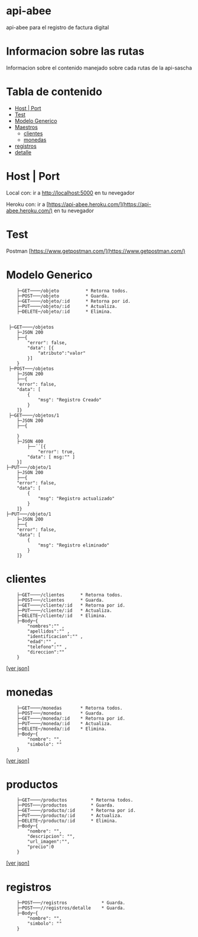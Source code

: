 # api-abee
api-abee para el registro de factura digital

# Informacion sobre las rutas

Informacion sobre el contenido manejado sobre cada rutas de la api-sascha

# Tabla de contenido 
* [Host | Port](#host-port)
* [Test](#test)
* [Modelo Generico](#modelo-generico)
* [Maestros](#maestros)
    * [clientes](#clientes)
    * [monedas](#monedas)
* [registros](#registros)
* [detalle](#detalle)

# Host | Port

Local con:
ir a [http://localhost:5000](http://localhost:5000) en tu nevegador

Heroku con:
ir a [https://api-abee.heroku.com/](https://api-abee.heroku.com/) en tu nevegador

# Test

Postman [https://www.getpostman.com/](https://www.getpostman.com/)

# Modelo Generico

```
    ├─GET────/objeto          * Retorna todos.
    ├─POST───/objeto          * Guarda. 
    ├─GET────/objeto/:id      * Retorna por id.
    ├─PUT────/objeto/:id      * Actualiza.
    ├─DELETE─/objeto/:id      * Elimina.


 ├─GET────/objetos
    ├─JSON 200
    ├──{
        "error": false,
        "data": [{
            "atributo":"valor"
        }]
    }
 ├─POST───/objetos
    ├─JSON 200
    ├──{
    "error": false,
    "data": [
        {
            "msg": "Registro Creado"
        }
    ]}
 ├─GET────/objetos/1
    ├─JSON 200
    ├──{
        
    }
    ├─JSON 400
        ├──´´[{
            "error": true,
        "data": [ msg:"" ]
    }]
├─PUT───/objeto/1
    ├─JSON 200
    ├──{
    "error": false,
    "data": [
        {
            "msg": "Registro actualizado"
        }
    ]}
├─PUT───/objeto/1
    ├─JSON 200
    ├──{
    "error": false,
    "data": [
        {
            "msg": "Registro eliminado"
        }
    ]}
```
# clientes

```
    ├─GET────/clientes      * Retorna todos.
    ├─POST───/clientes      * Guarda. 
    ├─GET────/cliente/:id   * Retorna por id.
    ├─PUT────/cliente/:id   * Actualiza.
    ├─DELETE─/cliente/:id   * Elimina.
    ├─Body─{
        "nombres":"" ,
		"apellidos":"" ,
		"identificacion":"" ,
		"edad":"" ,
		"telefono":"" ,
		"direccion":""
    }  
```

[[ver json]](https://api-abee.herokuapp.com/clientes)

# monedas

```
    ├─GET────/monedas     	* Retorna todos.
    ├─POST───/monedas     	* Guarda. 
    ├─GET────/moneda/:id   	* Retorna por id.
    ├─PUT────/moneda/:id   	* Actualiza.
    ├─DELETE─/moneda/:id   	* Elimina.
    ├─Body─{
        "nombre": "",
        "simbolo": ""
    }  
```

[[ver json]](https://api-abee.herokuapp.com/monedas)

# productos

```
    ├─GET────/productos     	* Retorna todos.
    ├─POST───/productos     	* Guarda. 
    ├─GET────/producto/:id   	* Retorna por id.
    ├─PUT────/producto/:id   	* Actualiza.
    ├─DELETE─/producto/:id   	* Elimina.
    ├─Body─{
        "nombre": "",
    	"descripcion": "",
    	"url_imagen":"",
    	"precio":0
    }  
```

[[ver json]](https://api-abee.herokuapp.com/monedas)


# registros

```
    ├─POST───/registros     		* Guarda. 
    ├─POST───//registros/detalle    * Guarda. 
    ├─Body─{
        "nombre": "",
        "simbolo": ""
    }  
```
